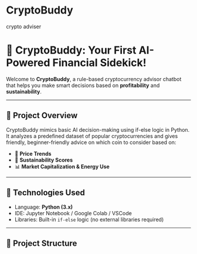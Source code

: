# CryptoBuddy
crypto adviser

# 🤖 CryptoBuddy: Your First AI-Powered Financial Sidekick!

Welcome to **CryptoBuddy**, a rule-based cryptocurrency advisor chatbot that helps you make smart decisions based on **profitability** and **sustainability**.

---

## 📌 Project Overview

CryptoBuddy mimics basic AI decision-making using if-else logic in Python. It analyzes a predefined dataset of popular cryptocurrencies and gives friendly, beginner-friendly advice on which coin to consider based on:

- 💸 **Price Trends**
- 🌱 **Sustainability Scores**
- 📊 **Market Capitalization & Energy Use**

---

## 🔧 Technologies Used

- Language: **Python (3.x)**
- IDE: Jupyter Notebook / Google Colab / VSCode
- Libraries: Built-in `if-else` logic (no external libraries required)

---

## 📂 Project Structure


